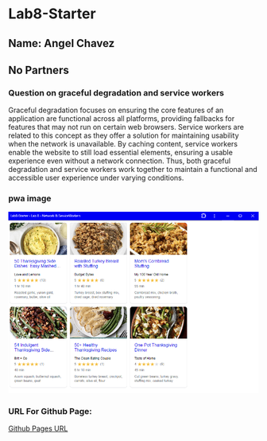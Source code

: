 # Lab8-Starter

## Name: Angel Chavez
## No Partners

### Question on graceful degradation and service workers

Graceful degradation focuses on ensuring the core features of an application are functional across all platforms, providing fallbacks for features that may not run on certain web browsers. Service workers are related to this concept as they offer a solution for maintaining usability when the network is unavailable. By caching content, service workers enable the website to still load essential elements, ensuring a usable experience even without a network connection. Thus, both graceful degradation and service workers work together to maintain a functional and accessible user experience under varying conditions.


### pwa image
![pwa.png](pwa.png)

### URL For Github Page: 

[Github Pages URL](https://anchavez2026.github.io/Lab8-Starter/)
